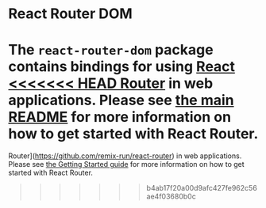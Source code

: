 # React Router DOM

The `react-router-dom` package contains bindings for using [React
<<<<<<< HEAD
Router](https://github.com/ReactTraining/react-router) in web applications.
Please see [the main
README](https://github.com/ReactTraining/react-router/README.md) for more
information on how to get started with React Router.
=======
Router](https://github.com/remix-run/react-router) in web applications.
Please see [the Getting Started guide](https://github.com/remix-run/react-router/blob/main/docs/getting-started/tutorial.md) for more information on how to get started with React Router.
>>>>>>> b4ab17f20a00d9afc427fe962c56ae4f03680b0c
